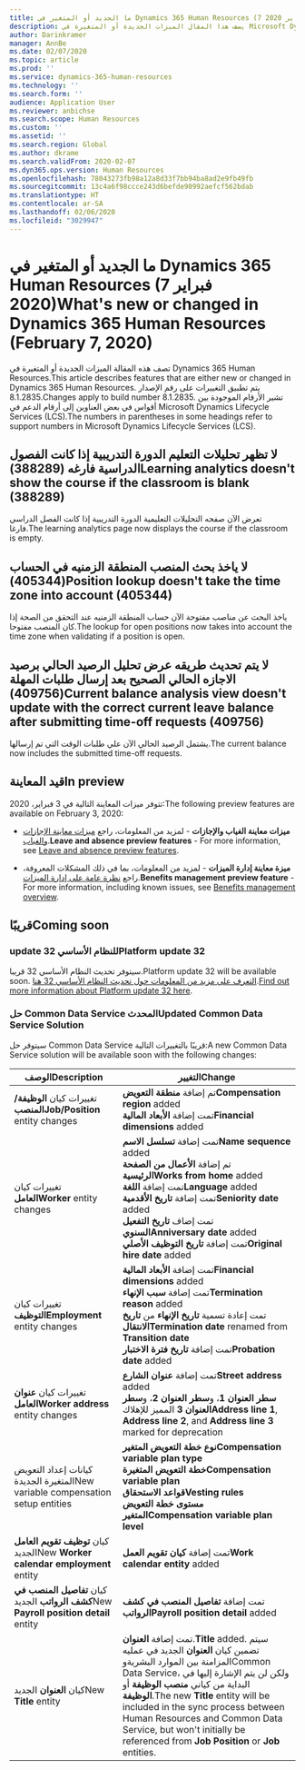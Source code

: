 ```yaml
---
title: ما الجديد أو المتغير في Dynamics 365 Human Resources (7 فبراير 2020)
description: يصف هذا المقال الميزات الجديدة أو المتغيرة في Microsoft Dynamics 365 Human Resources.
author: Darinkramer
manager: AnnBe
ms.date: 02/07/2020
ms.topic: article
ms.prod: ''
ms.service: dynamics-365-human-resources
ms.technology: ''
ms.search.form: ''
audience: Application User
ms.reviewer: anbichse
ms.search.scope: Human Resources
ms.custom: ''
ms.assetid: ''
ms.search.region: Global
ms.author: dkrame
ms.search.validFrom: 2020-02-07
ms.dyn365.ops.version: Human Resources
ms.openlocfilehash: 78043273fb98a12a8d33f7bb94ba8ad2e9fb49fb
ms.sourcegitcommit: 13c4a6f98ccce243d6befde90992aefcf562bdab
ms.translationtype: HT
ms.contentlocale: ar-SA
ms.lasthandoff: 02/06/2020
ms.locfileid: "3029947"
---
```

# <a name="whats-new-or-changed-in-dynamics-365-human-resources-february-7-2020"></a><span data-ttu-id="5123e-103">ما الجديد أو المتغير في Dynamics 365 Human Resources (7 فبراير 2020)</span><span class="sxs-lookup"><span data-stu-id="5123e-103">What's new or changed in Dynamics 365 Human Resources (February 7, 2020)</span></span>

<span data-ttu-id="5123e-104">تصف هذه المقالة الميزات الجديدة أو المتغيرة في Dynamics 365 Human Resources.</span><span class="sxs-lookup"><span data-stu-id="5123e-104">This article describes features that are either new or changed in Dynamics 365 Human Resources.</span></span> <span data-ttu-id="5123e-105">يتم تطبيق التغييرات على رقم الإصدار 8.1.2835.</span><span class="sxs-lookup"><span data-stu-id="5123e-105">Changes apply to build number 8.1.2835.</span></span> <span data-ttu-id="5123e-106">تشير الأرقام الموجودة بين أقواس في بعض العناوين إلى أرقام الدعم في Microsoft Dynamics Lifecycle Services (LCS).</span><span class="sxs-lookup"><span data-stu-id="5123e-106">The numbers in parentheses in some headings refer to support numbers in Microsoft Dynamics Lifecycle Services (LCS).</span></span>

## <a name="learning-analytics-doesnt-show-the-course-if-the-classroom-is-blank-388289"></a><span data-ttu-id="5123e-107">لا تظهر تحليلات التعليم الدورة التدريبية إذا كانت الفصول الدراسية فارغه (388289)</span><span class="sxs-lookup"><span data-stu-id="5123e-107">Learning analytics doesn't show the course if the classroom is blank (388289)</span></span>

<span data-ttu-id="5123e-108">تعرض الآن صفحه التحليلات التعليمية الدورة التدريبية إذا كانت الفصل الدراسي فارغا.</span><span class="sxs-lookup"><span data-stu-id="5123e-108">The learning analytics page now displays the course if the classroom is empty.</span></span>

## <a name="position-lookup-doesnt-take-the-time-zone-into-account-405344"></a><span data-ttu-id="5123e-109">لا ياخذ بحث المنصب المنطقة الزمنيه في الحساب (405344)</span><span class="sxs-lookup"><span data-stu-id="5123e-109">Position lookup doesn't take the time zone into account (405344)</span></span>

<span data-ttu-id="5123e-110">ياخذ البحث عن مناصب مفتوحة الآن حساب المنطقة الزمنيه عند التحقق من الصحة إذا كان المنصب مفتوحا.</span><span class="sxs-lookup"><span data-stu-id="5123e-110">The lookup for open positions now takes into account the time zone when validating if a position is open.</span></span>

## <a name="current-balance-analysis-view-doesnt-update-with-the-correct-current-leave-balance-after-submitting-time-off-requests-409756"></a><span data-ttu-id="5123e-111">لا يتم تحديث طريقه عرض تحليل الرصيد الحالي برصيد الاجازه الحالي الصحيح بعد إرسال طلبات المهلة (409756)</span><span class="sxs-lookup"><span data-stu-id="5123e-111">Current balance analysis view doesn't update with the correct current leave balance after submitting time-off requests (409756)</span></span>

<span data-ttu-id="5123e-112">يشتمل الرصيد الحالي الآن علي طلبات الوقت التي تم إرسالها.</span><span class="sxs-lookup"><span data-stu-id="5123e-112">The current balance now includes the submitted time-off requests.</span></span>

## <a name="in-preview"></a><span data-ttu-id="5123e-113">قيد المعاينة</span><span class="sxs-lookup"><span data-stu-id="5123e-113">In preview</span></span>

<span data-ttu-id="5123e-114">تتوفر ميزات المعاينة التالية في 3 فبراير، 2020:</span><span class="sxs-lookup"><span data-stu-id="5123e-114">The following preview features are available on February 3, 2020:</span></span>

- <span data-ttu-id="5123e-115">**ميزات معاينة الغياب والإجازات** - لمزيد من المعلومات، راجع [ميزات معاينة الإجازات والغياب](hr-leave-and-absence-overview.md?leave-and-absence-preview-features).</span><span class="sxs-lookup"><span data-stu-id="5123e-115">**Leave and absence preview features** - For more information, see [Leave and absence preview features](hr-leave-and-absence-overview.md?leave-and-absence-preview-features).</span></span>

- <span data-ttu-id="5123e-116">**ميزة معاينة إدارة الميزات** - لمزيد من المعلومات، بما في ذلك المشكلات المعروفة، راجع [نظرة عامة على إدارة الميزات](hr-benefits-management-overview.md).</span><span class="sxs-lookup"><span data-stu-id="5123e-116">**Benefits management preview feature** - For more information, including known issues, see [Benefits management overview](hr-benefits-management-overview.md).</span></span>

## <a name="coming-soon"></a><span data-ttu-id="5123e-117">قريبًا</span><span class="sxs-lookup"><span data-stu-id="5123e-117">Coming soon</span></span>

### <a name="platform-update-32"></a><span data-ttu-id="5123e-118">update 32 للنظام الأساسي</span><span class="sxs-lookup"><span data-stu-id="5123e-118">Platform update 32</span></span> 

<span data-ttu-id="5123e-119">سيتوفر تحديث النظام الأساسي 32 قريبا.</span><span class="sxs-lookup"><span data-stu-id="5123e-119">Platform update 32 will be available soon.</span></span> <span data-ttu-id="5123e-120">[التعرف على مزيد من المعلومات حول تحديث النظام الأساسي 32 هنا](https://docs.microsoft.com/dynamics365/fin-ops-core/dev-itpro/get-started/whats-new-platform-update-32).</span><span class="sxs-lookup"><span data-stu-id="5123e-120">[Find out more information about Platform update 32 here](https://docs.microsoft.com/dynamics365/fin-ops-core/dev-itpro/get-started/whats-new-platform-update-32).</span></span>

### <a name="updated-common-data-service-solution"></a><span data-ttu-id="5123e-121">حل Common Data Service المحدث</span><span class="sxs-lookup"><span data-stu-id="5123e-121">Updated Common Data Service Solution</span></span>

<span data-ttu-id="5123e-122">سيتوفر حل Common Data Service قريبًا بالتغييرات التالية:</span><span class="sxs-lookup"><span data-stu-id="5123e-122">A new Common Data Service solution will be available soon with the following changes:</span></span>

| <span data-ttu-id="5123e-123">‏‏الوصف</span><span class="sxs-lookup"><span data-stu-id="5123e-123">Description</span></span> | <span data-ttu-id="5123e-124">التغيير</span><span class="sxs-lookup"><span data-stu-id="5123e-124">Change</span></span> |
| ----------------------------------------- | --- |
| <span data-ttu-id="5123e-125">تغييرات كيان **الوظيفة/المنصب**</span><span class="sxs-lookup"><span data-stu-id="5123e-125">**Job/Position** entity changes</span></span> | <span data-ttu-id="5123e-126">تم إضافة **منطقة التعويض**</span><span class="sxs-lookup"><span data-stu-id="5123e-126">**Compensation region** added</span></span></br><span data-ttu-id="5123e-127">تمت إضافة **الأبعاد المالية**</span><span class="sxs-lookup"><span data-stu-id="5123e-127">**Financial dimensions** added</span></span> |
| <span data-ttu-id="5123e-128">تغييرات كيان **العامل**</span><span class="sxs-lookup"><span data-stu-id="5123e-128">**Worker** entity changes</span></span> | <span data-ttu-id="5123e-129">تمت إضافة **تسلسل الاسم**</span><span class="sxs-lookup"><span data-stu-id="5123e-129">**Name sequence** added</span></span></br><span data-ttu-id="5123e-130">تم إضافة **الأعمال من الصفحة الرئيسية**</span><span class="sxs-lookup"><span data-stu-id="5123e-130">**Works from home** added</span></span></br><span data-ttu-id="5123e-131">تمت إضافة **اللغة**</span><span class="sxs-lookup"><span data-stu-id="5123e-131">**Language** added</span></span></br><span data-ttu-id="5123e-132">تمت إضافة **تاريخ الأقدمية**</span><span class="sxs-lookup"><span data-stu-id="5123e-132">**Seniority date** added</span></span></br><span data-ttu-id="5123e-133">تمت إضاف **تاريخ التفعيل السنوي**</span><span class="sxs-lookup"><span data-stu-id="5123e-133">**Anniversary date** added</span></span></br><span data-ttu-id="5123e-134">تمت إضافة **تاريخ التوظيف الأصلي**</span><span class="sxs-lookup"><span data-stu-id="5123e-134">**Original hire date** added</span></span> |
| <span data-ttu-id="5123e-135">تغييرات كيان **التوظيف**</span><span class="sxs-lookup"><span data-stu-id="5123e-135">**Employment** entity changes</span></span> | <span data-ttu-id="5123e-136">تمت إضافة **الأبعاد المالية**</span><span class="sxs-lookup"><span data-stu-id="5123e-136">**Financial dimensions** added</span></span></br><span data-ttu-id="5123e-137">تمت إضافة **سبب الإنهاء**</span><span class="sxs-lookup"><span data-stu-id="5123e-137">**Termination reason** added</span></span></br><span data-ttu-id="5123e-138">تمت إعادة تسمية **تاريخ الإنهاء** من **تاريخ الانتقال**</span><span class="sxs-lookup"><span data-stu-id="5123e-138">**Termination date** renamed from **Transition date**</span></span></br><span data-ttu-id="5123e-139">تمت إضافة **تاريخ فترة الاختبار**</span><span class="sxs-lookup"><span data-stu-id="5123e-139">**Probation date** added</span></span> |
| <span data-ttu-id="5123e-140">تغييرات كيان **عنوان العامل**</span><span class="sxs-lookup"><span data-stu-id="5123e-140">**Worker address** entity changes</span></span> | <span data-ttu-id="5123e-141">تمت إضافة **عنوان الشارع**</span><span class="sxs-lookup"><span data-stu-id="5123e-141">**Street address** added</span></span></br><span data-ttu-id="5123e-142">**سطر العنوان 1**، و**سطر العنوان 2**، و**سطر العنوان 3** المميز للإهلاك</span><span class="sxs-lookup"><span data-stu-id="5123e-142">**Address line 1**, **Address line 2**, and **Address line 3** marked for deprecation</span></span> |
| <span data-ttu-id="5123e-143">كيانات إعداد التعويض المتغيرة الجديدة</span><span class="sxs-lookup"><span data-stu-id="5123e-143">New variable compensation setup entities</span></span> | <span data-ttu-id="5123e-144">**نوع خطة التعويض المتغير**</span><span class="sxs-lookup"><span data-stu-id="5123e-144">**Compensation variable plan type**</span></span></br><span data-ttu-id="5123e-145">**خطة التعويض المتغيرة**</span><span class="sxs-lookup"><span data-stu-id="5123e-145">**Compensation variable plan**</span></span></br><span data-ttu-id="5123e-146">**قواعد الاستحقاق**</span><span class="sxs-lookup"><span data-stu-id="5123e-146">**Vesting rules**</span></span></br><span data-ttu-id="5123e-147">**مستوى خطة التعويض المتغير**</span><span class="sxs-lookup"><span data-stu-id="5123e-147">**Compensation variable plan level**</span></span> |
| <span data-ttu-id="5123e-148">كيان **توظيف تقويم العامل** الجديد</span><span class="sxs-lookup"><span data-stu-id="5123e-148">New **Worker calendar employment** entity</span></span> | <span data-ttu-id="5123e-149">تمت إضافة **كيان تقويم العمل**</span><span class="sxs-lookup"><span data-stu-id="5123e-149">**Work calendar entity** added</span></span> |
| <span data-ttu-id="5123e-150">كيان **تفاصيل المنصب في كشف الرواتب** الجديد</span><span class="sxs-lookup"><span data-stu-id="5123e-150">New **Payroll position detail** entity</span></span> | <span data-ttu-id="5123e-151">تمت إضافة **تفاصيل المنصب في كشف الرواتب**</span><span class="sxs-lookup"><span data-stu-id="5123e-151">**Payroll position detail** added</span></span> |
| <span data-ttu-id="5123e-152">كيان **العنوان** الجديد</span><span class="sxs-lookup"><span data-stu-id="5123e-152">New **Title** entity</span></span> | <span data-ttu-id="5123e-153">تمت إضافة **العنوان**.</span><span class="sxs-lookup"><span data-stu-id="5123e-153">**Title** added.</span></span> <span data-ttu-id="5123e-154">سيتم تضمين كيان **العنوان** الجديد في عمليه المزامنة بين الموارد البشريةوCommon Data Service، ولكن لن يتم الإشارة إليها في البداية من كياني **منصب الوظيفة** أو **الوظيفة**.</span><span class="sxs-lookup"><span data-stu-id="5123e-154">The new **Title** entity will be included in the sync process between Human Resources and Common Data Service, but won't initially be referenced from **Job Position** or **Job** entities.</span></span> |

